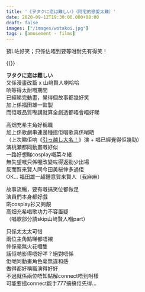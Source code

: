 ```yaml
---
title: '《ヲタクに恋は難しい》（阿宅的戀愛太難）'
date: 2020-09-12T19:30:00.000+08:00
draft: false
images: ["/images/wotakoi.jpg"]
tags : [amusement - films]
---
```


預L咗好笑；只係估唔到要等咁耐先有得笑！

{{<youtube t0XGJGtaQh8>}}

**ヲタクに恋は難しい**  
又係漫畫改篇 x 山﨑賢人喇哈哈  
响等得太耐嘅期間  
已經睇完動畫，覺得個故事都幾好笑  
加上係福田雄一監製  
而佢嘅品質嚟講就算全劇透都唔會唔好睇  
  
高畑充希主角好稱職  
加上係歌劇串連邊種搵佢唱歌真係啱晒  
（上次睇佢响《[引っ越し大名！](https://hidie.net/hikkoshi/)》演 + 唱已經覺得佢幾勁）  
演桃瀬都同動畫嘅好似  
一路好想睇cosplay嘅菜々緒  
無失望嘅只係喔改變咗得返勁少出場  
反而賀来賢人同今田美桜仲多過佢  
OK... 福田雄一超鍾意賀来賢人（我麻麻）  
  
故事流暢，要有嘅搞笑位都做足  
演員們本身都好戲  
啲cosplay衫又夠靚  
高畑充希唱歌功力不容置疑  
（唱歌部分請skip山﨑賢人嗰part）  
  
只係太太太可惜  
兩位主角點睇都唔襯  
仲係毫無火花嗰隻  
話佢哋影得唔好咩？絕對唔係  
佢哋同動畫角色毫無違和感  
做得都好稱職演得好好  
不過就係兩位唔知點解connect唔到咁樣  
可能要搵connect能手777搞搞佢先得...
